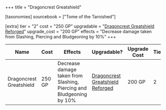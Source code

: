 +++
title = "Dragoncrest Greatshield"

[taxonomies]
sourcebook = ["Tome of the Tarnished"]

[extra]
tier = "2"
cost = "250 GP"
upgradable = "[Dragoncrest Greatshield Reforged](@/items/talismans/Dragoncrest-Greatshield-Reforged.md)"
upgrade_cost = "200 GP"
effects = "Decrease damage taken from Slashing, Piercing and Bludgeoning by 10%"
+++

| Name                          | Cost    | Effects                                                                                           | Upgradable? | Upgrade Cost | Tier |
| ----------------------------- | ------- | ----------------------------------------------------------------------------------------------- | ----------- | ------------ | ---- |
| Dragoncrest Greatshield | 250 GP | Decrease damage taken from Slashing, Piercing and Bludgeoning by 10% | [Dragoncrest Greatshield Reforged](@/items/talismans/Dragoncrest-Greatshield-Reforged.md) | 200 GP | 2 |
